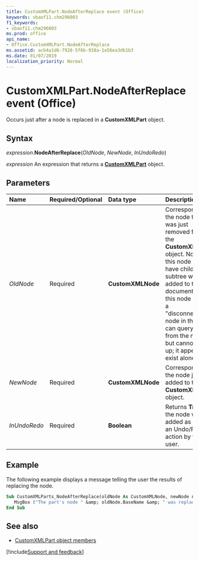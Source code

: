 ```yaml
---
title: CustomXMLPart.NodeAfterReplace event (Office)
keywords: vbaof11.chm296003
f1_keywords:
- vbaof11.chm296003
ms.prod: office
api_name:
- Office.CustomXMLPart.NodeAfterReplace
ms.assetid: acb4a1d6-7928-5f6b-938a-1e56ea3db1b3
ms.date: 01/07/2019
localization_priority: Normal
---
```



# CustomXMLPart.NodeAfterReplace event (Office)

Occurs just after a node is replaced in a **CustomXMLPart** object.


## Syntax

_expression_.**NodeAfterReplace**(_OldNode_, _NewNode_, _InUndoRedo_)

_expression_ An expression that returns a **[CustomXMLPart](Office.CustomXMLPart.md)** object.


## Parameters

|Name|Required/Optional|Data type|Description|
|:-----|:-----|:-----|:-----|
| _OldNode_|Required|**CustomXMLNode**|Corresponds to the node that was just removed from the **CustomXMLPart** object. Note that this node may have children if a subtree was just added to the document. Also, this node will be a "disconnected" node in that you can query down from the node, but cannot go up; it appears to exist alone.|
| _NewNode_|Required|**CustomXMLNode**|Corresponds to the node just added to the **CustomXMLPart** object.|
| _InUndoRedo_|Required|**Boolean**|Returns **True** if the node was added as part of an Undo/Redo action by the user.|

## Example

The following example displays a message telling the user the results of replacing the node.


```vb
Sub CustomXMLParts_NodeAfterReplace(oldNode As CustomXMLNode, newNode As CustomXMLNode, boolInUndoRedo As Boolean) 
   MsgBox ("The part's node " &amp; oldNode.BaseName &amp; " was replaced with the node " &amp; newNode.BaseName) 
End Sub
```


## See also

- [CustomXMLPart object members](overview/library-reference/customxmlpart-members-office.md)

[!include[Support and feedback](~/includes/feedback-boilerplate.md)]